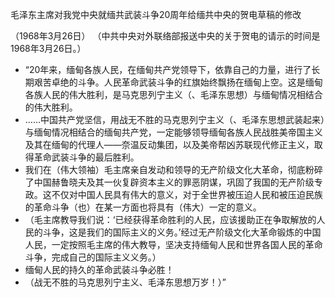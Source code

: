 毛泽东主席对我党中央就缅共武装斗争20周年给缅共中央的贺电草稿的修改

（1968年3月26日）
（中共中央对外联络部报送中央的关于贺电的请示的时间是1968年3月26日。）



- “20年来，缅甸各族人民，在缅甸共产党领导下，依靠自己的力量，进行了长期艰苦卓绝的斗争。人民革命武装斗争的红旗始终飘扬在缅甸上空。这是缅甸各族人民的伟大胜利，是马克思列宁主义（、毛泽东思想）与缅甸情况相结合的伟大胜利。
- ……中国共产党坚信，用战无不胜的马克思列宁主义（、毛泽东思想武装起来）与缅甸情况相结合的缅甸共产党，一定能够领导缅甸各族人民战胜美帝国主义及其在缅甸的代理人——奈温反动集团，以及美帝帮凶苏联现代修正主义，取得革命武装斗争的最后胜利。
- 我们在（伟大领袖）毛主席亲自发动和领导的无产阶级文化大革命，彻底粉碎了中国赫鲁晓夫及其一伙复辟资本主义的罪恶阴谋，巩固了我国的无产阶级专政。这不仅对中国人民具有伟大的意义，对于全世界被压迫人民和被压迫民族的革命斗争（也）在某一方面也将具有（伟大）一定的意义。
- （毛主席教导我们说：‘已经获得革命胜利的人民，应该援助正在争取解放的人民的斗争，这是我们的国际主义的义务。’经过无产阶级文化大革命锻炼的中国人民，一定按照毛主席的伟大教导，坚决支持缅甸人民和世界各国人民的革命斗争，完成自己的国际主义义务。）
- 缅甸人民的持久的革命武装斗争必胜！
- （战无不胜的马克思列宁主义、毛泽东思想万岁！）”
